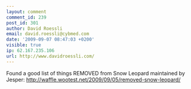 ```yaml
---
layout: comment
comment_id: 239
post_id: 301
author: David Roessli
email: david.roessli@cybmed.com
date: '2009-09-07 08:47:03 +0200'
visible: true
ip: 62.167.235.106
url: http://www.davidroessli.com/
---
```

Found a good list of things REMOVED from Snow Leopard maintained by Jesper:
http://waffle.wootest.net/2009/09/05/removed-snow-leopard/
